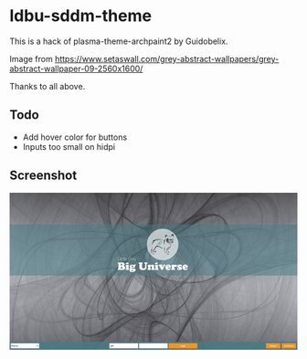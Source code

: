 # ldbu-sddm-theme

This is a hack of plasma-theme-archpaint2 by Guidobelix.

Image from https://www.setaswall.com/grey-abstract-wallpapers/grey-abstract-wallpaper-09-2560x1600/
 
Thanks to all above.

## Todo

* Add hover color for buttons
* Inputs too small on hidpi

## Screenshot

![Screenshot](screenshot.png)
